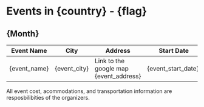 # Events in {country} - {flag}

## {Month}

| Event Name | City | Address | Start Date | End Date | Type |
|------------|------|---------|:----------:|:--------:|------|
| {event_name} | {event_city} | Link to the google map {event_address} | {event_start_date} | {event_end_date} | {event_type=PRESENTIAL_REMOTE_HYBRID}|

All event cost, acommodations, and transportation information are resposbilibities of the organizers.
